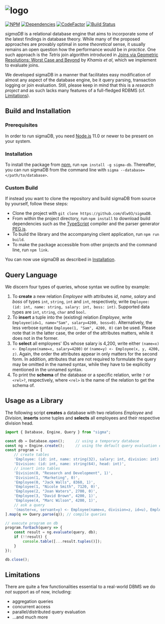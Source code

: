 ﻿# ![logo](https://raw.githubusercontent.com/dlw93/sigmaDB/master/assets/sigmaDB.png)

[![NPM](https://img.shields.io/npm/v/@sigma-db/core)](https://www.npmjs.com/package/@sigma-db/core)
[![Dependencies](https://david-dm.org/dlw93/sigmaDB/status.svg)](https://david-dm.org/dlw93/sigmaDB)
[![CodeFactor](https://www.codefactor.io/repository/github/dlw93/sigmadb/badge)](https://www.codefactor.io/repository/github/dlw93/sigmadb)
[![Build Status](https://dev.azure.com/dlw/sigmaDB/_apis/build/status/sigmaDB?branchName=master)](https://dev.azure.com/dlw/sigmaDB/_build/latest?definitionId=2&branchName=master)

*sigmaDB* is a relational database engine that aims to incorporate some of the latest findings in database theory.
While many of the proposed approaches are provably optimal in some *theoretical* sense, it usually remains an open question how the performance would be in *practice*.
One such approach is the *Tetris* join algorithm introduced in [Joins via Geometric Resolutions: Worst Case and Beyond](http://doi.org/10.1145/2967101) by *Khamis et al*, which we implement to evaluate joins.

We developed sigmaDB in a manner that facilitates easy modification of almost any aspect of the database engine, be it query parsing, transaction logging or join evaluation.
Still, please keep in mind that this is a *research project* and as such lacks many features of a full-fledged RDBMS (cf. [Limitations](#limitations)).

## Build and Installation

### Prerequisites

In order to run sigmaDB, you need [Node.js](https://nodejs.org) 11.0 or newer to be present on your system.

### Installation

To install the package from [npm](https://www.npmjs.com/), run `npm install -g sigma-db`.
Thereafter, you can run sigmaDB from the command line with `sigma --database=</path/to/database>`.

### Custom Build

If instead you want to clone the repository and build sigmaDB from source by yourself, follow these steps:

* Clone the project with `git clone https://github.com/dlw93/sigmaDB`.
* From within the project directory, run `npm install` to download build dependencies such as the [TypeScript](https://www.typescriptlang.org/) compiler and the parser generator [PEG.js](https://pegjs.org/).
* To build the library and the accompanying client application, run `npm run build`.
* To make the package accessible from other projects and the command line, run `npm link`.

You can now use sigmaDB as described in [Installation](#installation).

## Query Language

We discern four types of queries, whose syntax we outline by example:

1. To **create** a new relation *Employee* with attributes *id*, *name*, *salary* and *boss* of types `int`, `string`, `int` and `int`, respectively, write `Employee: (id: int, name: string, salary: int, boss: int)`. Supported data types are `int`, `string`, `char` and `bool`.
2. To **insert** a tuple into the (existing) relation *Employee*, write `Employee(id=1, name="Sam", salary=4200, boss=0)`. Alternatively, the less verbose syntax `Employee(1, "Sam", 4200, 0)` can be used. Please note that in the latter case, the order of the attributes matters, while it does not in the former.
3. To **select** all employees' IDs whose salary is 4,200, write either `(name=x) <- Employee(name=x, salary=4200)` or `(name=y) <- Employee(x, y, 4200, z)`. Again, the order the attributes appear in only matters for the second form. In addition, attributes that are not required to formulate the query may be omitted in the named syntax, while they have to be explicitly mentioned in the unnamed syntax.
4. To print the **schema** of the database or a specific relation, write `?` or `<rel>?`, respectively, where `<rel>` is the name of the relation to get the schema of.

## Usage as a Library

The following script **creates** a database with two relations *Employee* and *Division*, **inserts** some tuples and **selects** all employees and their respective division head.

```TypeScript
import { Database, Engine, Query } from "sigma";

const db = Database.open();     // using a temporary database
const ng = Engine.create();     // using the default query evaluation engine
const program = [
    // create tables
    'Employee: (id: int, name: string(32), salary: int, division: int)',
    'Division: (id: int, name: string(64), head: int)',
    // insert into tables
    'Division(0, "Research and Development", 1)',
    'Division(1, "Marketing", 0)',
    'Employee(0, "Jack Walls", 8360, 1)',
    'Employee(1, "Nicole Smith", 7120, 0)',
    'Employee(2, "Joan Waters", 2700, 0)',
    'Employee(3, "David Brown", 4200, 1)',
    'Employee(4, "Marc Wilson", 4200, 1)',
    // ask a query
    '(master=x, servant=y) <- Employee(name=x, division=z, id=u), Employee(name=y, division=z), Division(id=z, head=u)'
].map(q => Query.parse(q)); // compile queries

// execute program on db
program.forEach(query => {
    const result = ng.evaluate(query, db);
    if (!!result) {
        console.table([...result.tuples()]);
    }
});

db.close();
```

## Limitations

There are quite a few functionalities essential to a real-world DBMS we do *not* support as of now, including:

* aggregation queries
* concurrent access
* parallel/distributed query evaluation
* ...and much more

